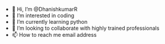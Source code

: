 - 👋 Hi, I’m @DhanishkumarR
- 👀 I’m interested in coding 
- 🌱 I’m currently learning python 
- 💞️ I’m looking to collaborate with highly trained  professionals
- 📫 How to reach me email address 

<!---
DhanishkumarR/DhanishkumarR is a ✨ special ✨ repository because its `README.md` (this file) appears on your GitHub profile.
You can click the Preview link to take a look at your changes.
--->
